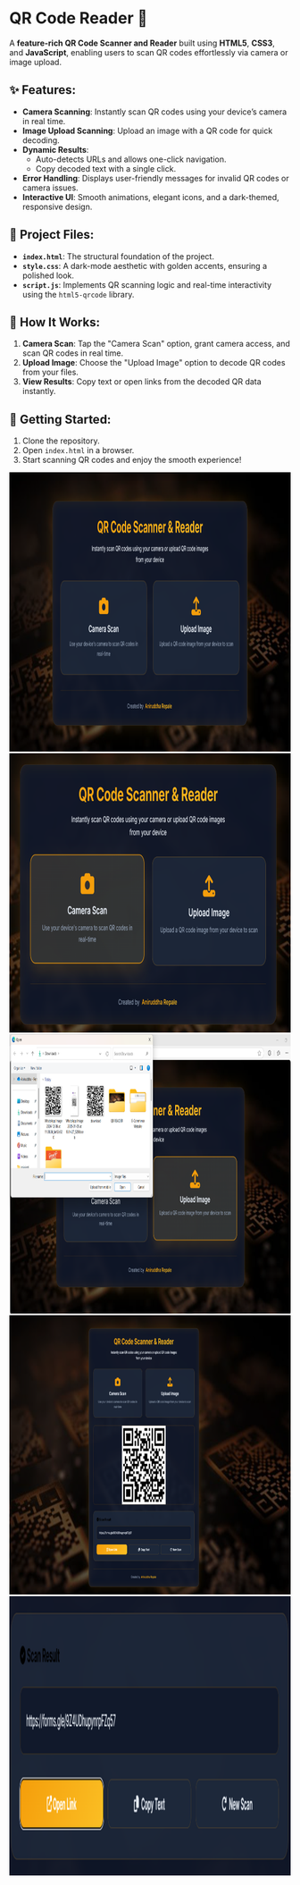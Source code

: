 # QR Code Reader 📸

A **feature-rich QR Code Scanner and Reader** built using **HTML5**, **CSS3**, and **JavaScript**, enabling users to scan QR codes effortlessly via camera or image upload.  

## ✨ Features:
- **Camera Scanning**: Instantly scan QR codes using your device’s camera in real time.
- **Image Upload Scanning**: Upload an image with a QR code for quick decoding.
- **Dynamic Results**:
  - Auto-detects URLs and allows one-click navigation.
  - Copy decoded text with a single click.
- **Error Handling**: Displays user-friendly messages for invalid QR codes or camera issues.
- **Interactive UI**: Smooth animations, elegant icons, and a dark-themed, responsive design.

## 📂 Project Files:
- **`index.html`**: The structural foundation of the project.
- **`style.css`**: A dark-mode aesthetic with golden accents, ensuring a polished look.
- **`script.js`**: Implements QR scanning logic and real-time interactivity using the `html5-qrcode` library.

## 🚀 How It Works:
1. **Camera Scan**: Tap the "Camera Scan" option, grant camera access, and scan QR codes in real time.
2. **Upload Image**: Choose the "Upload Image" option to decode QR codes from your files.
3. **View Results**: Copy text or open links from the decoded QR data instantly.

## 🌟 Getting Started:
1. Clone the repository.
2. Open `index.html` in a browser.
3. Start scanning QR codes and enjoy the smooth experience!

<img src="output/img1.png" alt="description" width="700" height="500">
<img src="output/img2.png" alt="description" width="700" height="500">
<img src="output/img3.png" alt="description" width="700" height="500">
<img src="output/img4.png" alt="description" width="700" height="500">
<img src="output/img5.png" alt="description" width="700" height="500">
